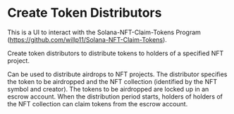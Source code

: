 # Create Token Distributors

This is a UI to interact with the Solana-NFT-Claim-Tokens Program (https://github.com/willp11/Solana-NFT-Claim-Tokens).

Create token distributors to distribute tokens to holders of a specified NFT project.

Can be used to distribute airdrops to NFT projects. 
The distributor specifies the token to be airdropped and the NFT collection (identified by the NFT symbol and creator).
The tokens to be airdropped are locked up in an escrow account.
When the distribution period starts, holders of holders of the NFT collection can claim tokens from the escrow account.
